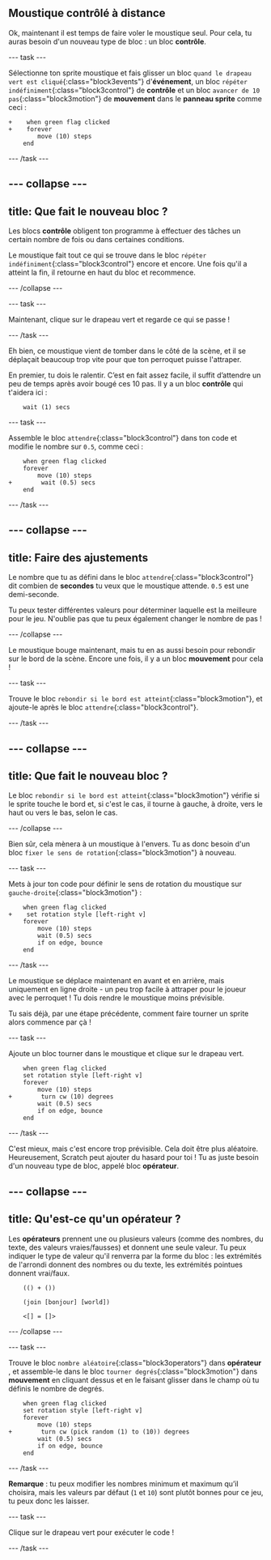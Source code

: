 ## Moustique contrôlé à distance

Ok, maintenant il est temps de faire voler le moustique seul. Pour cela, tu auras besoin d'un nouveau type de bloc : un bloc **contrôle**.

--- task ---

Sélectionne ton sprite moustique et fais glisser un bloc `quand le drapeau vert est cliqué`{:class="block3events"} d'**événement**, un bloc `répéter indéfiniment`{:class="block3control"} de **contrôle** et un bloc `avancer de 10 pas`{:class="block3motion"} de **mouvement** dans le **panneau sprite** comme ceci :

```blocks3
+    when green flag clicked
+    forever
        move (10) steps
    end
```

--- /task ---


--- collapse ---
---
title: Que fait le nouveau bloc ?
---

Les blocs **contrôle** obligent ton programme à effectuer des tâches un certain nombre de fois ou dans certaines conditions.

Le moustique fait tout ce qui se trouve dans le bloc `répéter indéfiniment`{:class="block3control"} encore et encore. Une fois qu'il a atteint la fin, il retourne en haut du bloc et recommence.

--- /collapse ---

--- task ---

Maintenant, clique sur le drapeau vert et regarde ce qui se passe !

--- /task ---

Eh bien, ce moustique vient de tomber dans le côté de la scène, et il se déplaçait beaucoup trop vite pour que ton perroquet puisse l'attraper.

En premier, tu dois le ralentir. C’est en fait assez facile, il suffit d’attendre un peu de temps après avoir bougé ces 10 pas. Il y a un bloc **contrôle** qui t'aidera ici :

```blocks3
    wait (1) secs
```

--- task ---

Assemble le bloc `attendre`{:class="block3control"} dans ton code et modifie le nombre sur `0.5`, comme ceci :


```blocks3
    when green flag clicked
    forever
        move (10) steps
+        wait (0.5) secs
    end
```

--- /task ---

--- collapse ---
---
title: Faire des ajustements
---

Le nombre que tu as défini dans le bloc `attendre`{:class="block3control"} dit combien de **secondes** tu veux que le moustique attende. `0.5` est une demi-seconde.

Tu peux tester différentes valeurs pour déterminer laquelle est la meilleure pour le jeu. N'oublie pas que tu peux également changer le nombre de pas !

--- /collapse ---

Le moustique bouge maintenant, mais tu en as aussi besoin pour rebondir sur le bord de la scène. Encore une fois, il y a un bloc **mouvement** pour cela !

--- task ---

Trouve le bloc `rebondir si le bord est atteint`{:class="block3motion"}, et ajoute-le après le bloc `attendre`{:class="block3control"}.

--- /task ---

--- collapse ---
---
title: Que fait le nouveau bloc ?
---

Le bloc `rebondir si le bord est atteint`{:class="block3motion"} vérifie si le sprite touche le bord et, si c'est le cas, il tourne à gauche, à droite, vers le haut ou vers le bas, selon le cas.

--- /collapse ---

Bien sûr, cela mènera à un moustique à l'envers. Tu as donc besoin d'un bloc `fixer le sens de rotation`{:class="block3motion"} à nouveau.

--- task ---

Mets à jour ton code pour définir le sens de rotation du moustique sur `gauche-droite`{:class="block3motion"} :

```blocks3
    when green flag clicked
+    set rotation style [left-right v]
    forever
        move (10) steps
        wait (0.5) secs
        if on edge, bounce
    end
```

--- /task ---

Le moustique se déplace maintenant en avant et en arrière, mais uniquement en ligne droite - un peu trop facile à attraper pour le joueur avec le perroquet ! Tu dois rendre le moustique moins prévisible.

Tu sais déjà, par une étape précédente, comment faire tourner un sprite alors commence par çà !

--- task ---

Ajoute un bloc tourner dans le moustique et clique sur le drapeau vert.

```blocks3
    when green flag clicked
    set rotation style [left-right v]
    forever
        move (10) steps
+        turn cw (10) degrees
        wait (0.5) secs
        if on edge, bounce
    end
```

--- /task ---

C'est mieux, mais c'est encore trop prévisible. Cela doit être plus aléatoire. Heureusement, Scratch peut ajouter du hasard pour toi ! Tu as juste besoin d'un nouveau type de bloc, appelé bloc **opérateur**.

--- collapse ---
---
title: Qu'est-ce qu'un opérateur ?
---

Les **opérateurs** prennent une ou plusieurs valeurs (comme des nombres, du texte, des valeurs vraies/fausses) et donnent une seule valeur. Tu peux indiquer le type de valeur qu'il renverra par la forme du bloc : les extrémités de l'arrondi donnent des nombres ou du texte, les extrémités pointues donnent vrai/faux.

```blocks3
    (() + ())

    (join [bonjour] [world])

    <[] = []>
```

--- /collapse ---

--- task ---

Trouve le bloc `nombre aléatoire`{:class="block3operators"} dans **opérateur** , et assemble-le dans le bloc `tourner degrés`{:class="block3motion"} dans **mouvement** en cliquant dessus et en le faisant glisser dans le champ où tu définis le nombre de degrés.

```blocks3
    when green flag clicked
    set rotation style [left-right v]
    forever 
        move (10) steps
+        turn cw (pick random (1) to (10)) degrees
        wait (0.5) secs
        if on edge, bounce
    end
```

--- /task ---

**Remarque** : tu peux modifier les nombres minimum et maximum qu’il choisira, mais les valeurs par défaut (`1` et `10`) sont plutôt bonnes pour ce jeu, tu peux donc les laisser.

--- task ---

Clique sur le drapeau vert pour exécuter le code !

--- /task ---
